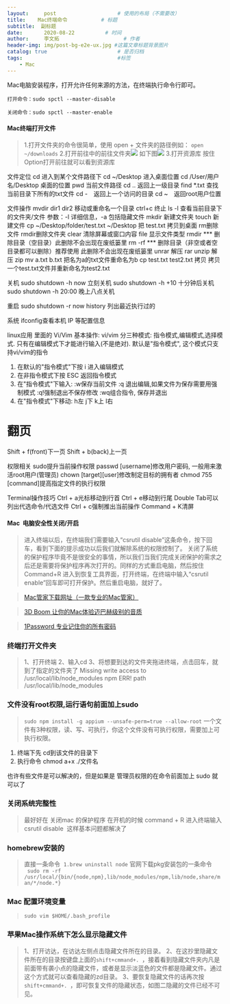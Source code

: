 ```yaml
---
layout:     post                    # 使用的布局（不需要改）
title:    Mac终端命令           # 标题 
subtitle:  副标题
date:       2020-08-22          # 时间
author:     李文拓                     # 作者
header-img: img/post-bg-e2e-ux.jpg #这篇文章标题背景图片
catalog: true                       # 是否归档
tags:                               #标签
    - Mac
---
```


Mac电脑安装程序，打开允许任何来源的方法，在终端执行命令行即可。

```
打开命令：sudo spctl --master-disable    

关闭命令：sudo spctl --master-enable     

```

#### Mac终端打开文件

>1.打开文件夹的命令很简单，使用 open + 文件夹的路径例如：
``open ~/downloads``
2.打开前往中的前往文件夹![](https://upload-images.jianshu.io/upload_images/21988850-cecea8131ed60618.png?imageMogr2/auto-orient/strip%7CimageView2/2/w/1240)
如下图![](https://upload-images.jianshu.io/upload_images/21988850-87217b38de9e225e.png?imageMogr2/auto-orient/strip%7CimageView2/2/w/1240)
3.打开资源库
按住Option打开前往就可以看到资源库

文件定位
cd 进入到某个文件路径下
cd ~/Desktop 进入桌面位置
cd /User/用户名/Desktop 桌面的位置
pwd 当前文件路径
cd .. 返回上一级目录
find *.txt 查找当前目录下所有的txt文件
cd -　返回上一个访问的目录
cd ~　返回root用户位置

文件操作
mvdir dir1 dir2 移动或重命名一个目录
ctrl+c 终止
ls -l 查看当前目录下的文件夹/文件 参数：-l 详细信息，-a 包括隐藏文件
mkdir 新建文件夹
touch 新建文件
cp ~/Desktop/folder/test.txt ~/Desktop 把 test.txt 拷贝到桌面
rm删除文件 rmdir删除文件夹
clear 清除屏幕或窗口内容
file 显示文件类型
rmdir *** 删除目录（空目录）此删除不会出现在废纸篓里
rm -rf *** 删除目录（非空或者空目录都可以删除）推荐使用 此删除不会出现在废纸篓里
unrar 解压 rar unzip 解压 zip
mv a.txt b.txt 把名为a的txt文件重命名为b
cp test.txt test2.txt 拷贝 拷贝一个test.txt文件并重新命名为test2.txt

关机
sudo shutdown -h now 立刻关机
sudo shutdown -h +10 十分钟后关机
sudo shutdown -h 20:00 晚上八点关机

重启
sudo shutdown -r now
history 列出最近执行过的

系统
ifconfig查看本机 IP 等配置信息

linux应用 里面的 Vi/Vim 基本操作:
vi/vim 分三种模式: 指令模式,编辑模式,选择模式. 只有在编辑模式下才能进行输入(不是绝对).
默认是"指令模式", 这个模式只支持vi/vim的指令

1.  在默认的"指令模式"下按 i 进入编辑模式
2.  在非指令模式下按 ESC 返回指令模式
3.  在"指令模式"下输入:
    :w保存当前文件
    :q 退出编辑,如果文件为保存需要用强制模式
    :q!强制退出不保存修改
    :wq组合指令, 保存并退出
4.  在"指令模式"下移动:
    h左
    j下
    k上
    l右

# 翻页
Shift + f(front)下一页
Shift + b(back)上一页

权限相关
sudo提升当前操作权限
passwd [username]修改用户密码, 一般用来激活root用户(管理员)
chown [target][user]修改制定目标的拥有者
chmod 755 [command]提高指定文件的执行权限

Terminal操作技巧
Ctrl + a光标移动到行首
Ctrl + e移动到行尾
Double Tab可以列出代选命令/代选文件
Ctrl + c强制推出当前操作
Command + K清屏


#### Mac  电脑安全性关闭/开启 

>进入终端以后，在终端我们需要输入“csrutil disable”这条命令，按下回车，看到下面的提示成功以后我们就解除系统的权限控制了。
关闭了系统的保护程序毕竟不是很安全的事情，所以我们当我们完成关闭保护的需求之后还是需要将保护程序再次打开的。同样的方式重启电脑，然后按住 Command+R 进入到恢复工具界面，打开终端，在终端中输入“csrutil enable”回车即可打开保护。然后重启电脑，就好了。

>[Mac管家下载网址（一款专业的Mac管家）](https://www.lanzous.com/i6s0v9e)

>[3D Boom 让你的Mac体验迈巴赫级别的音质](https://www.zhinin.com/boom_3d-mac.html)

>[1Password 专业记住你的所有密码](https://www.jb51.net/softs/593107.html)



###  终端打开文件夹

>1、打开终端
2、输入cd
3、将想要到达的文件夹拖进终端，点击回车，就到了指定的文件夹了
Missing write access to /usr/local/lib/node_modules npm ERR! path /usr/local/lib/node_modules

### 文件没有root权限,运行语句前面加上sudo
>`sudo npm install -g appium --unsafe-perm=true --allow-root`
一个文件有3种权限，读、写、可执行，你这个文件没有可执行权限，需要加上可执行权限。
1. 终端下先 cd到该文件的目录下
2. 执行命令 chmod a+x ./文件名

也许有些文件是可以解决的，但是如果是 管理员权限的在命令前面加上 sudo 就可以了

### 关闭系统完整性
>最好好在 关闭mac 的保护程序 在开机的时候 command + R 进入终端输入csrutil disable  这样基本问题都解决了

###  homebrew安装的
>直接一条命令
 `1.brew uninstall node`
官网下载pkg安装包的一条命令
` sudo rm -rf /usr/local/{bin/{node,npm},lib/node_modules/npm,lib/node,share/man/*/node.*}`

### Mac 配置环境变量

>`sudo vim $HOME/.bash_profile`

### 苹果Mac操作系统下怎么显示隐藏文件

>1、打开访达，在访达左侧点击隐藏文件所在的目录。
 2、在这抄里隐藏文件所在的目录按键盘上面的`shift+cmmand+. `，接着看到隐藏文件夹内凡是前面带有袭小点的隐藏文件，或者是显示淡蓝色的文件都是隐藏文件。通过这个方式就可以查看隐藏的zd目录。
3、要恢复隐藏文件的话再次按`shift+cmmand+. `，即可恢复文件的隐藏状态，如图二隐藏的文件已经不可见。
